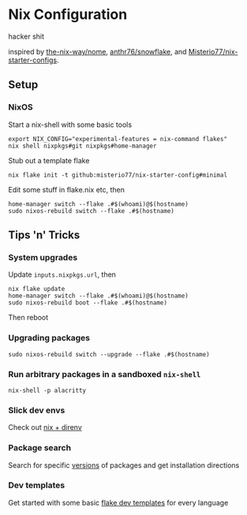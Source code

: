 # Nix Configuration

hacker shit

inspired by [the-nix-way/nome][], [anthr76/snowflake][], and [Misterio77/nix-starter-configs][].

## Setup

### NixOS

Start a nix-shell with some basic tools

```shell
export NIX_CONFIG="experimental-features = nix-command flakes"
nix shell nixpkgs#git nixpkgs#home-manager
```

Stub out a template flake
```shell
nix flake init -t github:misterio77/nix-starter-config#minimal
```

Edit some stuff in flake.nix etc, then

```shell
home-manager switch --flake .#$(whoami)@$(hostname)
sudo nixos-rebuild switch --flake .#$(hostname)
```

## Tips 'n' Tricks

### System upgrades

Update `inputs.nixpkgs.url`, then

```shell
nix flake update
home-manager switch --flake .#$(whoami)@$(hostname)
sudo nixos-rebuild boot --flake .#$(hostname)
```
Then reboot

### Upgrading packages

```shell
sudo nixos-rebuild switch --upgrade --flake .#$(hostname)
```

### Run arbitrary packages in a sandboxed `nix-shell`

```shell
nix-shell -p alacritty
```

### Slick dev envs

Check out [nix + direnv][]

### Package search

Search for specific [versions][nix package versions] of packages and get installation directions

### Dev templates

Get started with some basic [flake dev templates][] for every language

[the-nix-way/nome]: https://github.com/the-nix-way/nome
[anthr76/snowflake]: https://github.com/anthr76/snowflake
[coreweave/coreweave.nix]: https://github.com/coreweave/coreweave.nix
[nix + direnv]: https://determinate.systems/posts/nix-direnv/
[home-manager manual]: https://nix-community.github.io/home-manager/options.xhtml
[nixOS modules]: https://nixos.wiki/wiki/NixOS_modules
[Misterio77/nix-starter-configs]: https://github.com/Misterio77/nix-starter-configs
[nix package versions]: https://lazamar.co.uk/nix-versions/
[flake dev templates]: https://github.com/the-nix-way/dev-templates/tree/main
